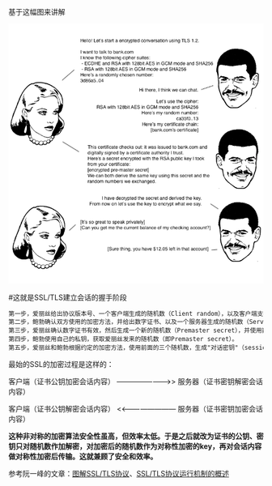 基于这幅图来讲解

![](https://github.com/wenguang/startup/blob/master/BSDSocket%E7%BC%96%E7%A8%8B/tls-handshake.png?raw=true)

\#这就是SSL/TLS建立会话的握手阶段

```tex
第一步，爱丽丝给出协议版本号、一个客户端生成的随机数（Client random），以及客户端支持的加密方法。
第二步，鲍勃确认双方使用的加密方法，并给出数字证书、以及一个服务器生成的随机数（Server random）。
第三步，爱丽丝确认数字证书有效，然后生成一个新的随机数（Premaster secret），并使用数字证书中的公钥，加密这个随机数，发给鲍勃。
第四步，鲍勃使用自己的私钥，获取爱丽丝发来的随机数（即Premaster secret）。
第五步，爱丽丝和鲍勃根据约定的加密方法，使用前面的三个随机数，生成"对话密钥"（session key），用来加密接下来的整个对话过程。
```

最始的SSL的加密过程是这样的：

客户端（证书公钥加密会话内容） ————————>>   服务器（证书密钥解密会话内容）

客户端（证书公钥解密会话内容） <<————————   服务器（证书密钥加密会话内容）

**这种非对称的加密算法安全性虽高，但效率太低。于是之后就改为证书的公钥、密钥只对随机数作加解密，对加密后的随机数作为对称性加密的key，再对会话内容做对称性加密后传输。这就兼顾了安全和效率。** 



参考阮一峰的文章：[图解SSL/TLS协议](http://www.ruanyifeng.com/blog/2014/09/illustration-ssl.html)、[SSL/TLS协议运行机制的概述](http://www.ruanyifeng.com/blog/2014/02/ssl_tls.html) 